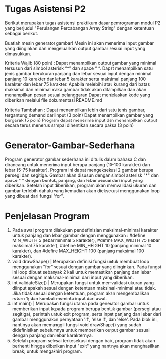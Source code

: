 # Tugas Asistensi P2
Berikut merupakan tugas asistensi praktikum dasar pemrograman modul P2 yang berjudul "Perulangan Percabangan Array String" dengan ketentuan sebagai berikut.

Buatlah mesin generator gambar! Mesin ini akan menerima input gambar yang diinginkan dan mengeluarkan output gambar sesuai input yang dimasukkan. 

Kriteria Wajib (80 poin) : 
Dapat menampilkan output gambar yang minimal tersusun dari simbol asterisk “*” dan space “ “.
Dapat menampilkan satu jenis gambar berukuran panjang dan lebar sesuai input dengan minimal panjang 10 karakter dan lebar 5 karakter serta maksimal panjang 100 karakter dan lebar 75 karakter. 
Apabila melebihi atau kurang dari batas maksimal dan minimal maka gambar tidak akan ditampilkan dan akan menampilkan pesan sesuai pelanggaran
Dapat menjelaskan kode yang diberikan melalui file  dokumentasi README.md

Kriteria Tambahan : 
Dapat menampilkan lebih dari satu jenis gambar, tergantung demand dari input (3 poin)
Dapat menampilkan gambar yang bergerak (5 poin)
Program dapat menerima input dan menampilkan output secara terus menerus sampai dihentikan secara paksa (3 poin)

# Generator-Gambar-Sederhana
Program generator gambar sederhana ini ditulis dalam bahasa C dan dirancang untuk menerima input berupa panjang (10-100 karakter) dan lebar (5-75 karakter). Program ini dapat mengeksekusi 2 gambar berupa persegi dan segitiga. Gambar akan disusun dengan simbol asterisk "*" dan space " " dengan bentuk, panjang, dan lebar sesuai dari input yang diberikan. Setelah input diberiikan, program akan memvalidasi ukuran dan gambar terlebih dahulu yang kemudian akan dieksekusi menggunakan loop yang dibuat dari fungsi "for".

# Penjelasan Program 
1. Pada awal program dilakukan pendefinisian maksimal-minimal karakter untuk panjang dan lebar gambar dengan menggunakan :
   #define MIN_WIDTH 5     (lebar minimal 5 karakter),
   #define MAX_WIDTH 75    (lebar maksimal 75 karakter),
   #define MIN_HEIGHT 10   (panjang minimal 10 karakter), dan
   #define MAX_HEIGHT 100  (panjang maksimal 100 karakter).
2. void drawShape() | Merupakan definisi fungsi untuk membuat loop menggunakan "for" sesuai dengan gambar yang diinginkan. Pada fungsi ini loop dibuat sebanyak 2 kali untuk memastikan panjang dan lebar sesuai dengan maksimal-minimal dari input yang diberikan.
3. int validateSize() | Merupakan fungsi untuk memvalidasi ukuran yang diinput apakah sesuai dengan ketentuan maksimal-minimal atau tidak.  Jika tidak sesuai dengan ketentuan, program akan mengembalikan return 1; dan kembali meminta input dari awal.
4. int main() | Merupakan fungsi utama pada generator gambar untuk memberikan input kepada program berupa bentuk gambar (persegi atau segitiga), perintah untuk exit program, serta input panjang dan lebar dari gambar menggunakan pernyataan 'if', 'else if', dan 'else'. Pada blok ini, nantinya akan memanggil fungsi void drawShape() yang sudah didefinisikan sebelumnya untuk memberikan output gambar sesuai dengan panjang dan lebar karakternya.
5. Setelah program selesai terkesekusi dengan baik, program tidak akan berhenti hingga diberikan input  "exit" yang nantinya akan menghasilkan break; untuk mengakhiri program.
